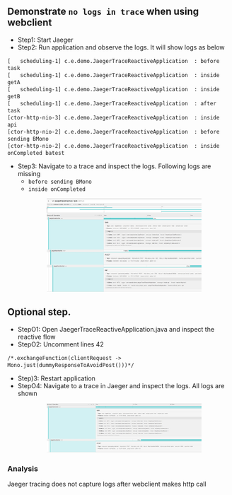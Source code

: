 ## Demonstrate `no logs in trace` when using webclient

* Step1: Start Jaeger
* Step2: Run application and observe the logs. It will show logs as below
```
[   scheduling-1] c.e.demo.JaegerTraceReactiveApplication  : before task
[   scheduling-1] c.e.demo.JaegerTraceReactiveApplication  : inside getA
[   scheduling-1] c.e.demo.JaegerTraceReactiveApplication  : inside getB
[   scheduling-1] c.e.demo.JaegerTraceReactiveApplication  : after task
[ctor-http-nio-3] c.e.demo.JaegerTraceReactiveApplication  : inside api 
[ctor-http-nio-2] c.e.demo.JaegerTraceReactiveApplication  : before sending BMono
[ctor-http-nio-2] c.e.demo.JaegerTraceReactiveApplication  : inside onCompleted batest
```
* Step3: Navigate to a trace and inspect the logs. Following logs are missing
    * `before sending BMono`
    * `inside onCompleted `
    <p align="center">
      <img src="jaeger1.JPG" width="350" title="jaeger1.JPG">
    </p>

## Optional step.

* StepO1: Open JaegerTraceReactiveApplication.java and inspect the reactive flow
* StepO2: Uncomment lines 42
```
/*.exchangeFunction(clientRequest -> Mono.just(dummyResponseToAvoidPost()))*/
```
* Step)3: Restart application
* StepO4: Navigate to a trace in Jaeger and inspect the logs. All logs are shown
    <p align="center">
      <img src="jaeger2.JPG" width="350" title="jaeger2.JPG">
    </p>


### Analysis

Jaeger tracing does not capture logs after webclient makes http call
